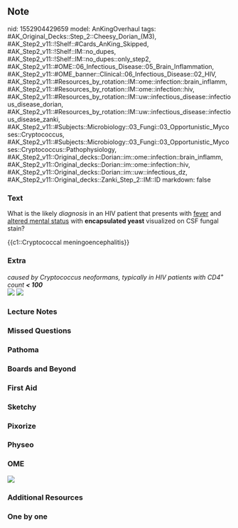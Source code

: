 ## Note
nid: 1552904429659
model: AnKingOverhaul
tags: #AK_Original_Decks::Step_2::Cheesy_Dorian_(M3), #AK_Step2_v11::!Shelf::#Cards_AnKing_Skipped, #AK_Step2_v11::!Shelf::IM::no_dupes, #AK_Step2_v11::!Shelf::IM::no_dupes::only_step2, #AK_Step2_v11::#OME::06_Infectious_Disease::05_Brain_Inflammation, #AK_Step2_v11::#OME_banner::Clinical::06_Infectious_Disease::02_HIV, #AK_Step2_v11::#Resources_by_rotation::IM::ome::infection::brain_inflamm, #AK_Step2_v11::#Resources_by_rotation::IM::ome::infection::hiv, #AK_Step2_v11::#Resources_by_rotation::IM::uw::infectious_disease::infectious_disease_dorian, #AK_Step2_v11::#Resources_by_rotation::IM::uw::infectious_disease::infectious_disease_zanki, #AK_Step2_v11::#Subjects::Microbiology::03_Fungi::03_Opportunistic_Mycoses::Cryptococcus, #AK_Step2_v11::#Subjects::Microbiology::03_Fungi::03_Opportunistic_Mycoses::Cryptococcus::Pathophysiology, #AK_Step2_v11::Original_decks::Dorian::im::ome::infection::brain_inflamm, #AK_Step2_v11::Original_decks::Dorian::im::ome::infection::hiv, #AK_Step2_v11::Original_decks::Dorian::im::uw::infectious_dz, #AK_Step2_v11::Original_decks::Zanki_Step_2::IM::ID
markdown: false

### Text
What is the likely <i>diagnosis</i> in an HIV patient that presents
with <u>fever</u> and <u>altered mental status</u> with
<b>encapsulated yeast</b> visualized on CSF fungal stain?
<div>
  {{c1::Cryptococcal meningoencephalitis}}
</div>

### Extra
<div>
  <div>
    <div>
      <div>
        <div>
          <div style="display: inline !important;">
            <div style="display: inline !important;"></div>
          </div><i>caused by Cryptococcus neoformans, typically in
          HIV patients with CD4<sup>+</sup> count <b><
          100</b></i>
        </div>
      </div>
    </div>
    <div>
      <div>
        <div>
          <i><img src="paste-266700289212419.jpg"></i>
          <div style="display: inline !important;">
            <i><img src="cryp.png"></i>
          </div>
        </div>
      </div>
    </div>
  </div>
</div>

### Lecture Notes


### Missed Questions


### Pathoma


### Boards and Beyond


### First Aid


### Sketchy


### Pixorize


### Physeo


### OME
<div class="ome-widget">
  <a href=
  "https://onlinemeded.org/spa/infectious-disease/hiv/acquire?ref=anki">
  <img src="_OME_AnkiFlashcards_Lesson_5.png"></a>
</div>

### Additional Resources


### One by one

